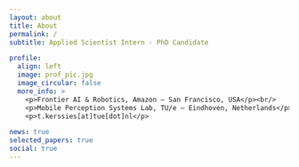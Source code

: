 ```yaml
---
layout: about
title: About
permalink: /
subtitle: Applied Scientist Intern · PhD Candidate

profile:
  align: left
  image: prof_pic.jpg
  image_circular: false
  more_info: >
    <p>Frontier AI & Robotics, Amazon – San Francisco, USA</p><br/>
    <p>Mobile Perception Systems Lab, TU/e – Eindhoven, Netherlands</p><br/>
    <p>t.kerssies[at]tue[dot]nl</p>

news: true
selected_papers: true
social: true
---
```

